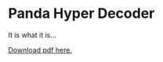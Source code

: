 # Panda Hyper Decoder 

It is what it is... 

[Download pdf here.](https://github.com/alvations/panda-hyper-decoder/raw/master/Panda_Hyper_Decoder.pdf)